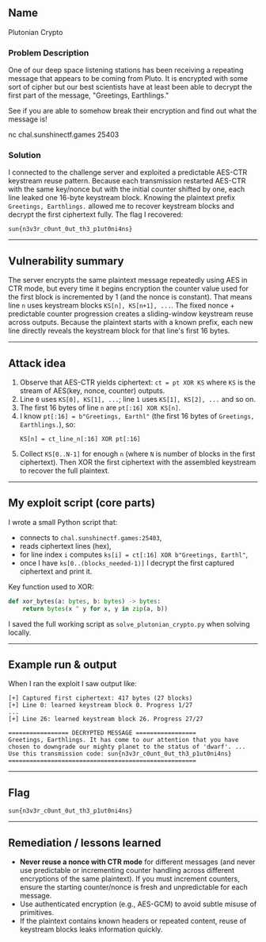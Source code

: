 ## Name
Plutonian Crypto

### Problem Description
One of our deep space listening stations has been receiving a repeating message that appears to be coming from Pluto. It is encrypted with some sort of cipher but our best scientists have at least been able to decrypt the first part of the message, "Greetings, Earthlings."

See if you are able to somehow break their encryption and find out what the message is!

nc chal.sunshinectf.games 25403

### Solution
I connected to the challenge server and exploited a predictable AES-CTR keystream reuse pattern. Because each transmission restarted AES-CTR with the same key/nonce but with the initial counter shifted by one, each line leaked one 16-byte keystream block. Knowing the plaintext prefix `Greetings, Earthlings.` allowed me to recover keystream blocks and decrypt the first ciphertext fully. The flag I recovered:

```
sun{n3v3r_c0unt_0ut_th3_p1ut0ni4ns}
```

---

## Vulnerability summary 
The server encrypts the same plaintext message repeatedly using AES in CTR mode, but every time it begins encryption the counter value used for the first block is incremented by 1 (and the nonce is constant). That means line `n` uses keystream blocks `KS[n], KS[n+1], ...`. The fixed nonce + predictable counter progression creates a sliding-window keystream reuse across outputs. Because the plaintext starts with a known prefix, each new line directly reveals the keystream block for that line's first 16 bytes.

---

## Attack idea 
1. Observe that AES-CTR yields ciphertext: `ct = pt XOR KS` where `KS` is the stream of AES(key, nonce, counter) outputs.
2. Line `0` uses `KS[0], KS[1], ...`; line `1` uses `KS[1], KS[2], ...` and so on.
3. The first 16 bytes of line `n` are `pt[:16] XOR KS[n]`.
4. I know `pt[:16] = b"Greetings, Earthl"` (the first 16 bytes of `Greetings, Earthlings.`), so:
   ```
   KS[n] = ct_line_n[:16] XOR pt[:16]
   ```
5. Collect `KS[0..N-1]` for enough `n` (where `N` is number of blocks in the first ciphertext). Then XOR the first ciphertext with the assembled keystream to recover the full plaintext.

---

## My exploit script (core parts)
I wrote a small Python script that:
- connects to `chal.sunshinectf.games:25403`,
- reads ciphertext lines (hex),
- for line index `i` computes `ks[i] = ct[:16] XOR b"Greetings, Earthl"`,
- once I have `ks[0..(blocks_needed-1)]` I decrypt the first captured ciphertext and print it.

Key function used to XOR:
```python
def xor_bytes(a: bytes, b: bytes) -> bytes:
    return bytes(x ^ y for x, y in zip(a, b))
```

I saved the full working script as `solve_plutonian_crypto.py` when solving locally.

---

## Example run & output
When I ran the exploit I saw output like:

```
[+] Captured first ciphertext: 417 bytes (27 blocks)
[+] Line 0: learned keystream block 0. Progress 1/27
...
[+] Line 26: learned keystream block 26. Progress 27/27

================= DECRYPTED MESSAGE =================
Greetings, Earthlings. It has come to our attention that you have chosen to downgrade our mighty planet to the status of 'dwarf'. ...
Use this transmission code: sun{n3v3r_c0unt_0ut_th3_p1ut0ni4ns}
=====================================================
```

---

## Flag
```
sun{n3v3r_c0unt_0ut_th3_p1ut0ni4ns}
```

---

## Remediation / lessons learned
- **Never reuse a nonce with CTR mode** for different messages (and never use predictable or incrementing counter handling across different encryptions of the same plaintext). If you must increment counters, ensure the starting counter/nonce is fresh and unpredictable for each message.
- Use authenticated encryption (e.g., AES-GCM) to avoid subtle misuse of primitives.
- If the plaintext contains known headers or repeated content, reuse of keystream blocks leaks information quickly.
